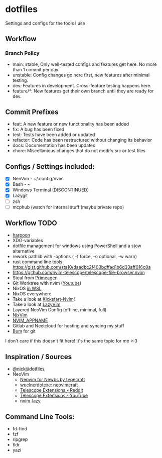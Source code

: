 # dotfiles

Settings and configs for the tools I use

## Workflow

### Branch Policy

- main: stable, Only well-tested configs and features get here. No more than 1 commit per day
- unstable: Config changes go here first, new features after minimal testing.
- dev: Features in development. Cross-feature testing happens here.
- feature/\*: New features get their own branch until they are ready for dev.

## Commit Prefixes

- feat: A new feature or new functionality has been added
- fix: A bug has been fixed
- test: Tests have been added or updated
- refactor: Code has been restructured without changing its behavior
- docs: Documentation has been updated
- chore: Miscellanious changes that do not modify src or test files

## Configs / Settings included:

- [x] NeoVim - ~/.config/nvim
- [x] Bash - ~
- [x] Windows Terminal (DISCONTINUED)
- [x] Lazygit
- [ ] zsh
- [ ] mcphub (watch for internal stuff (maybe private repo)

## Workflow TODO

- [harpoon](https://github.com/ThePrimeagen/harpoon/tree/harpoon2)
- XDG-variables
- dotfile management for windows using PowerShell and a stow alternative
- rework pathlib with -options ( -f force, -o optional, -w warn)
- rust command line tools: https://gist.github.com/sts10/daadbc2f403bdffad1b6d33aff016c0a
- https://github.com/nvim-telescope/telescope-file-browser.nvim
- Steal from [Primeagen](https://github.com/ThePrimeagen/.dotfiles)
- Git Worktree with nvim ([Youtube](https://www.youtube.com/watch?v=2uEqYw-N8uE))
- NixOS [in WSL](https://nix-community.github.io/NixOS-WSL/)
- NixOS everywhere
- Take a look at [Kickstart-Nvim](https://github.com/dam9000/kickstart-modular.nvim)!
- Take a look at [LazyVim](https://www.lazyvim.org/)
- Layered NeoVim Config (offline, minimal, full)
- [NixVim](https://github.com/nix-community/nixvim)
- [NVIM_APPNAME](https://neovim.io/doc/user/starting.html#%24NVIM_APPNAME)
- Gitlab and Nextcloud for hosting and syncing my stuff
- [Bum](https://gitlab.com/waterkip/bum) for git

I don't care if this doesn't fit here! It's the same topic for me >:3

## Inspiration / Sources

- [@nickjj/dotfiles](https://github.com/nickjj/dotfiles/)
- NeoVim
  - [Neovim for Newbs by typecraft](https://www.youtube.com/playlist?list=PLsz00TDipIffreIaUNk64KxTIkQaGguqn)
  - [wuelnerdotexe: neovimcraft](https://neovimcraft.com/plugin/wuelnerdotexe/nvim/)
  - [Telescope Extensions - Reddit](https://www.reddit.com/r/neovim/comments/1fwp13l/neovim_telescope_extensions/?tl=de)
  - [Telescope Extensions - YouTube](https://www.youtube.com/watch?v=3RJ05hj23Vg)
  - [nvim-lazy](https://github.com/slydragonn/nvim-lazy)

## Command Line Tools:

- fd-find
- fzf
- ripgrep
- tldr
- yazi
